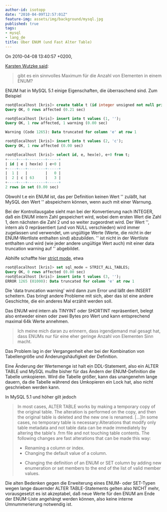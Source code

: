 ```yaml
---
author-id: isotopp
date: "2010-04-09T12:57:01Z"
feature-img: assets/img/background/mysql.jpg
published: true
tags:
- mysql
- lang_de
title: Über ENUM (und Fast Alter Table)
---
```

On 2010-04-08 13:40:57 +0200, 

[Karsten Wutzke said](http://groups.google.de/group/de.comp.datenbanken.mysql/msg/e58da1119a2bd53c?dmode=source&output=gplain):

> gibt es ein sinnvolles Maximum für die Anzahl von Elementen in einem ENUM?

ENUM hat in MySQL 5.1 einige Eigenschaften, die überraschend sind. Zum
Beispiel

```sql
root@localhost [kris]> create table t (id integer unsigned not null primary key, e enum('a', 'b', 'c') not null ) engine = innodb;
Query OK, 0 rows affected (0.21 sec)

root@localhost [kris]> insert into t values (1, '');
Query OK, 1 row affected, 1 warning (0.00 sec)

Warning (Code 1265): Data truncated for column 'e' at row 1

root@localhost [kris]> insert into t values (2, 'c');
Query OK, 1 row affected (0.00 sec)

root@localhost [kris]> select id, e, hex(e), e+0 from t;
+----+---+--------+-----+
| id | e | hex(e) | e+0 |
+----+---+--------+-----+
|  1 |   |        |   0 |
|  2 | c | 63     |   3 |
+----+---+--------+-----+
2 rows in set (0.00 sec)
```
 
Obwohl t.e ein ENUM ist, das per Definition keinen Wert '' zuläßt, hat MySQL
den Wert '' abspeichern können, wenn auch mit einer Warnung.

Bei der Kontrollausgabe sieht man bei der Konvertierung nach INTEGER, daß
ein ENUM intern Zahl gespeichert wird, wobei dem ersten Wert die Zahl 1, dem
nächsten die Zahl 2 und so weiter zugeordnet wird. Der Wert '', intern als 0
repräsentiert (und von NULL verschieden) wird immer zugelassen und
verwendet, um ungültige Werte (Werte, die nicht in der ENUM-Wertliste
enthalten sind) abzubilden. '' ist nicht in der Wertliste enthalten und wird
(wie jeder andere ungültige Wert auch) mit einer data truncation warning auf
'' abgebildet.

Abhilfe schaffte hier 
[strict mode](http://dev.mysql.com/doc/refman/5.1/en/server-sql-mode.html), etwa 

```sql
root@localhost [kris]> set sql_mode = STRICT_ALL_TABLES;
Query OK, 0 rows affected (0.00 sec)
root@localhost [kris]> insert into t values (3, '');
ERROR 1265 (01000): Data truncated for column 'e' at row 1
```

Die 'data truncation warning' wird dann zum Error und läßt den INSERT
scheitern. Das bringt andere Probleme mit sich, aber das ist eine andere
Geschichte, die ein anderes Mal erzählt werden soll.

Das ENUM wird intern als TINYINT oder SHORTINT repräsentiert, belegt also
entweder einen oder zwei Bytes pro Wert und kann entsprechend maximal 64k
Werte annehmen.

> Ich meine mich daran zu erinnern, dass irgendjemand mal gesagt hat, dass
> ENUMs nur für eine eher geringe Anzahl von Elementen Sinn macht.

Das Problem lag in der Vergangenheit eher bei der Kombination von
Tabellengröße und Änderungshäufigkeit der Definition.

Eine Änderung der Wertemenge ist halt ein DDL-Statement, also ein ALTER
TABLE und MySQL mußte bisher für das Ändern der ENUM-Definition die Tabelle
umkopieren. Wird die Tabelle größer, kann das unangenehm lange dauern, da
die Tabelle während des Umkopieren ein Lock hat, also nicht geschrieben
werden kann.

In MySQL 5.1 und höher gilt jedoch 

> In most cases, ALTER TABLE works by making a temporary copy of the
> original table. The alteration is performed on the copy, and then the
> original table is deleted and the new one is renamed. [...]In some cases,
> no temporary table is necessary:Alterations that modify only table
> metadata and not table data can be made immediately by altering the
> table's .frm file and not touching table contents. The following changes
> are fast alterations that can be made this way: <ul><li>Renaming a column
> or index. </li><li>Changing the default value of a column.
> </li><li>Changing the definition of an ENUM or SET column by adding new
> enumeration or set members to the end of the list of valid member
> values.</li></ul>

Die alten Bedenken gegen die Erweiterung eines ENUM- oder SET-Typen wegen
lange dauernder ALTER TABLE-Statements gelten also NICHT mehr, vorausgesetzt
es ist akzeptabel, daß neue Werte für den ENUM am Ende der ENUM-Liste
angehängt werden können, also keine interne Umnummerierung notwendig ist.
